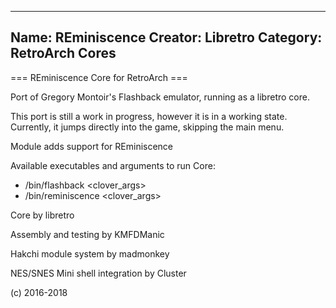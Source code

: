 -----------------------
Name: REminiscence 
Creator: Libretro
Category: RetroArch Cores
-----------------------
=== REminiscence Core for RetroArch ===

Port of Gregory Montoir's Flashback emulator, running as a libretro core.

This port is still a work in progress, however it is in a working state. Currently, it jumps directly into the game, skipping the main menu.

Module adds support for REminiscence

Available executables and arguments to run Core:
- /bin/flashback <rom> <clover_args>
- /bin/reminiscence <rom> <clover_args>

Core by libretro

Assembly and testing by KMFDManic

Hakchi module system by madmonkey

NES/SNES Mini shell integration by Cluster

(c) 2016-2018
